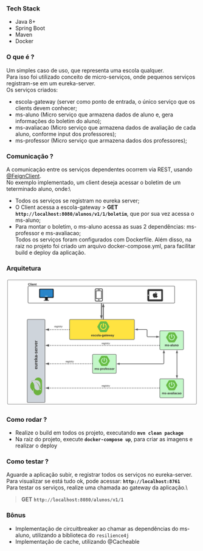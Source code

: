 ### Tech Stack
- Java 8+
- Spring Boot
- Maven
- Docker

### O que é ?
Um simples caso de uso, que representa uma escola qualquer. \
Para isso foi utilizado conceito de micro-serviços, onde pequenos serviços registram-se em um eureka-server.\
Os serviços criados:
 - escola-gateway (server como ponto de entrada, o único serviço que os clients devem conhecer;
 - ms-aluno (Micro serviço que armazena dados de aluno e, gera informações do boletim do aluno);
 - ms-avaliacao (Micro serviço que armazena dados de avaliação de cada aluno, conforme input dos professores);
 - ms-professor (Micro serviço que armazena dados dos professores);

### Comunicação ? 
A comunicação entre os serviços dependentes ocorrem via REST, usando [@FeignClient](https://cloud.spring.io/spring-cloud-netflix/multi/multi_spring-cloud-feign.html).\
No exemplo implementado, um client deseja acessar o boletim de um teterminado aluno, onde:\
 - Todos os serviços se registram no eureka server;
 - O Client acessa a escola-gateway > **GET** **`http://localhost:8080/alunos/v1/1/boletim`**, que por sua vez acessa o ms-aluno;
 - Para montar o boletim, o ms-aluno acessa as suas 2 dependências: ms-professor e ms-avaliacao;  
Todos os serviços foram configurados com Dockerfile. 
Além disso, na raiz no projeto foi criado um arquivo docker-compose.yml, para facilitar build e deploy da aplicação.

### Arquitetura
![](https://github.com/lucianoortizsilva/microservices-case-escola/blob/main/static/github/arquitetura.png?raw=true)

### Como rodar ?
- Realize o build em todos os projeto, executando **`mvn clean package`**
- Na raiz do projeto, execute **`docker-compose up`**, para criar as imagens e realizar o deploy

### Como testar ?
Aguarde a aplicação subir, e registrar todos os serviços no eureka-server.\
Para visualizar se está tudo ok, pode acessar: **`http://localhost:8761`**\
Para testar os serviços, realize uma chamada ao gateway da aplicação.\

> **GET** **`http://localhost:8080/alunos/v1/1`**

### Bônus
- Implementação de circuitbreaker ao chamar as dependências do ms-aluno, utilizando a biblioteca do `resilience4j`
- Implementação de cache, utilizando @Cacheable
